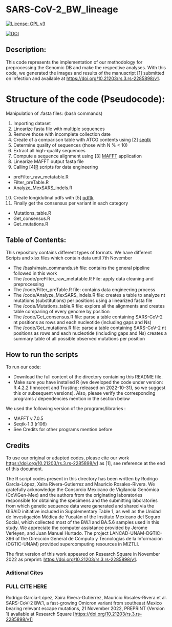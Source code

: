 # SARS-CoV-2_BW_lineage

[![License: GPL v3](https://img.shields.io/badge/License-GPLv3-blue.svg)](https://www.gnu.org/licenses/gpl-3.0)

[![DOI](https://zenodo.org/badge/566477400.svg)](https://zenodo.org/badge/latestdoi/566477400)

## Description: 
This code represents the implementation of our methodology for preprocessing the Genomic DB and make the respective analyses. 
With this code, we generated the images and results of the manuscript [1] submitted on Infection and available at https://doi.org/10.21203/rs.3.rs-2285898/v1. 

# Structure of the code (Pseudocode): 
Manipulation of .fasta files: (bash commands)
1) Importing dataset
2) Linearize fasta file with multiple sequences
3) Remove those with incomplete collection date
4) Create of a comparison table with ATCG contents using [2] [seqtk](https://github.com/lh3/seqtk)
5) Determine quality of sequences (those with N % < 10)
6) Extract all high-quality sequences 
7) Compute a sequence alignment using [3] [MAFFT](https://academic.oup.com/mbe/article/30/4/772/1073398) application 
8) Linearize MAFFT output fasta file
9) Calling [4][R](https://www.r-project.org/) scripts for data engineering 
 * preFilter_raw_metatable.R
 * Filter_preTable.R
 * Analyze_MexSARS_indels.R
10) Create longidutinal pdfs with [5] [pdftk](https://www.pdflabs.com/t/pdftk/)
11) Finally get the consensus per variant in each category
 * Mutations_table.R
 * Get_consensus.R
 * Get_mutations.R	

## Table of Contents:
This repository contains different types of formats. We have different Scripts 
and xlsx files which contain data until 7th November
- The /bash/main_commands.sh file: contains the general pipeline followed in this work
- The /code/preFilter_raw_metatable.R File: apply data cleaning and preprocessing
- The /code/Filter_preTable.R file: contains data engineering process
- The /code/Analyze_MexSARS_indels.R file: creates a table to analyze nt mutations (substitutions) per positions using a linearized fasta file
- The /code/Mutations_table.R file: explore all the alignments and creates table comparing of every genome by position
- The /code/Get_consensus.R file: parse a table containing SARS-CoV-2 nt positions as rows and each nucleotide (including gaps and Ns)
- The /code/Get_mutations.R file: parse a table containing SARS-CoV-2 nt positions as rows and each nucleotide (including gaps and Ns) creates a 
summary table of all  possible observed mutations per position
## How to run the scripts

To run our code:
- Download the full content of the directory containing this README file.
- Make sure you have installed R (we developed the code under version: R.4.2.2 (Innocent and Trusting; released on 2022-10-31), so we suggest this or subsequent versions). 
Also, please verify the corresponding programs / dependencies mention in the section below

We used the following version of the programs/libraries :
- MAFFT v.7.0.5
- Seqtk-1.3 (r106)
- See Credits for other programs mention before

## Credits
To use our original or adapted codes, please cite our work https://doi.org/10.21203/rs.3.rs-2285898/v1 as [1], see reference at the end of this document.

The R script codes present in this directory has been written by Rodrigo García-López, Xaira Rivera-Gutierrez and Mauricio Rosales-Rivera.
We gratefully acknowledge the Consorcio Mexicano de Vigilancia Genómica (CoViGen-Mex) and the authors from the originating laboratories responsible for obtaining the specimens and the submitting laboratories from which genetic sequence data were generated and shared via the GISAID initiative included in Supplementary Table 1, as well as the Unidad de Investigación Médica de Yucatán of the Instituto Mexicano del Seguro Social, which collected most of the BW.1 and BA.5.6 samples used in this study. We appreciate the computer assistance provided by Jerome Verleyen, and Juan Manuel Hurtado. The project LANCAD-UNAM-DGTIC-396 of the Dirección General de Cómputo y Tecnologías de la Información (DGTIC-UNAM) provided supercomputing resources in MIZTLI.

The first version of this work appeared on Research Square in November 2022 as preprint: https://doi.org/10.21203/rs.3.rs-2285898/v1. 

### Aditional Cites


### FULL CITE HERE
Rodrigo García-López, Xaira Rivera-Gutiérrez, Mauricio Rosales-Rivera et al. SARS-CoV-2 BW.1, a fast-growing Omicron variant from southeast Mexico bearing relevant escape mutations, 21 November 2022, PREPRINT (Version 1) available at Research Square [https://doi.org/10.21203/rs.3.rs-2285898/v1]